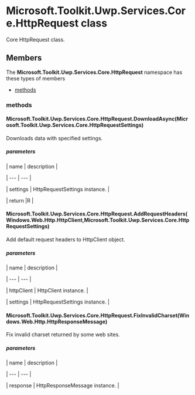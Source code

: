 
# Microsoft.Toolkit.Uwp.Services.Core.HttpRequest class

Core HttpRequest class.

## Members

The **Microsoft.Toolkit.Uwp.Services.Core.HttpRequest** namespace has these types of members

* [methods](#methods)

### methods

#### Microsoft.Toolkit.Uwp.Services.Core.HttpRequest.DownloadAsync(Microsoft.Toolkit.Uwp.Services.Core.HttpRequestSettings)

Downloads data with specified settings.

##### parameters




| name | description |

| --- | --- |

| settings | HttpRequestSettings instance. |

| return |R |

#### Microsoft.Toolkit.Uwp.Services.Core.HttpRequest.AddRequestHeaders(Windows.Web.Http.HttpClient,Microsoft.Toolkit.Uwp.Services.Core.HttpRequestSettings)

Add default request headers to HttpClient object.

##### parameters




| name | description |

| --- | --- |

| httpClient | HttpClient instance. |

| settings | HttpRequestSettings instance. |

#### Microsoft.Toolkit.Uwp.Services.Core.HttpRequest.FixInvalidCharset(Windows.Web.Http.HttpResponseMessage)

Fix invalid charset returned by some web sites.

##### parameters




| name | description |

| --- | --- |

| response | HttpResponseMessage instance. |
